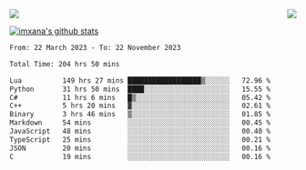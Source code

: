 <p>
  <a href="https://count.getloli.com/"><img src="https://count.getloli.com/get/@xana.readme?theme=moebooru-h"></a>
  <img src="https://weather-icon.journeyad.repl.co/@hangzhou?v=1" align="right">
</p>


<a href="https://github.com/imxana"><img align="center" src="https://github-readme-stats.vercel.app/api?username=imxana&show_icons=true&include_all_commits=true&hide_border=tru&custom_title=imxana%27s%20Github%20Stats" alt="imxana's github stats" /></a> 

<!--START_SECTION:waka-->

```txt
From: 22 March 2023 - To: 22 November 2023

Total Time: 204 hrs 50 mins

Lua          149 hrs 27 mins ██████████████████▒░░░░░░   72.96 %
Python       31 hrs 50 mins  ████░░░░░░░░░░░░░░░░░░░░░   15.55 %
C#           11 hrs 6 mins   █▒░░░░░░░░░░░░░░░░░░░░░░░   05.42 %
C++          5 hrs 20 mins   ▓░░░░░░░░░░░░░░░░░░░░░░░░   02.61 %
Binary       3 hrs 46 mins   ▒░░░░░░░░░░░░░░░░░░░░░░░░   01.85 %
Markdown     54 mins         ░░░░░░░░░░░░░░░░░░░░░░░░░   00.45 %
JavaScript   48 mins         ░░░░░░░░░░░░░░░░░░░░░░░░░   00.40 %
TypeScript   25 mins         ░░░░░░░░░░░░░░░░░░░░░░░░░   00.21 %
JSON         20 mins         ░░░░░░░░░░░░░░░░░░░░░░░░░   00.16 %
C            19 mins         ░░░░░░░░░░░░░░░░░░░░░░░░░   00.16 %
```

<!--END_SECTION:waka-->
